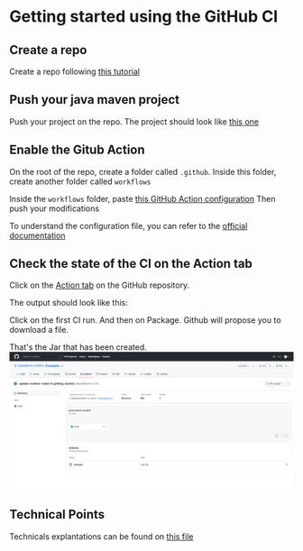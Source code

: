 # Getting started using the GitHub CI 

## Create a repo 

Create a repo following [this tutorial](https://docs.github.com/en/get-started/quickstart/create-a-repo)

## Push your java maven project

Push your project on the repo. The project should look like [this one](https://github.com/mkyong/maven-examples/tree/master/maven-code-coverage)

## Enable the Gitub Action 

On the root of the repo, create a folder called `.github`. 
Inside this folder, create another folder called `workflows`

Inside the `workflows` folder, paste [this GitHub Action configuration](.github/workflows/java-maven-ci.yaml)
Then push your modifications


To understand the configuration file, you can refer to the [official documentation](https://github.com/features/actions)

## Check the state of the CI on the Action tab  

Click on the [Action tab](https://github.com/COPRS/reference-system/actions/workflows/java-maven-ci.yml) on the GitHub repository. 

The output should look like this:

Click on the first CI run. And then on Package. Github will propose you to download a file. 

That's the Jar that has been created.  
![retrive-jar](.github/images/retrieve_jar.png)

## Technical Points

Technicals explantations can be found on [this file](technical_points.md)
